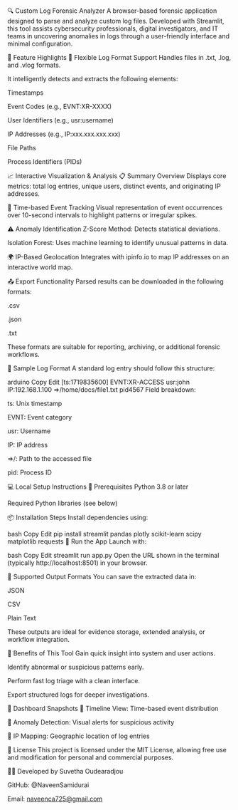 🔍 Custom Log Forensic Analyzer
A browser-based forensic application designed to parse and analyze custom log files. Developed with Streamlit, this tool assists cybersecurity professionals, digital investigators, and IT teams in uncovering anomalies in logs through a user-friendly interface and minimal configuration.

🧰 Feature Highlights
📂 Flexible Log Format Support
Handles files in .txt, .log, and .vlog formats.

It intelligently detects and extracts the following elements:

Timestamps

Event Codes (e.g., EVNT:XR-XXXX)

User Identifiers (e.g., usr:username)

IP Addresses (e.g., IP:xxx.xxx.xxx.xxx)

File Paths

Process Identifiers (PIDs)

📈 Interactive Visualization & Analysis
📋 Summary Overview
Displays core metrics: total log entries, unique users, distinct events, and originating IP addresses.

📅 Time-based Event Tracking
Visual representation of event occurrences over 10-second intervals to highlight patterns or irregular spikes.

⚠️ Anomaly Identification
Z-Score Method: Detects statistical deviations.

Isolation Forest: Uses machine learning to identify unusual patterns in data.

🌍 IP-Based Geolocation
Integrates with ipinfo.io to map IP addresses on an interactive world map.

📤 Export Functionality
Parsed results can be downloaded in the following formats:

.csv

.json

.txt

These formats are suitable for reporting, archiving, or additional forensic workflows.

🧪 Sample Log Format
A standard log entry should follow this structure:

arduino
Copy
Edit
[ts:1719835600] EVNT:XR-ACCESS usr:john IP:192.168.1.100 =>/home/docs/file1.txt pid4567
Field breakdown:

ts: Unix timestamp

EVNT: Event category

usr: Username

IP: IP address

=>/: Path to the accessed file

pid: Process ID

💻 Local Setup Instructions
🔧 Prerequisites
Python 3.8 or later

Required Python libraries (see below)

📦 Installation Steps
Install dependencies using:

bash
Copy
Edit
pip install streamlit pandas plotly scikit-learn scipy matplotlib requests
🚀 Run the App
Launch with:

bash
Copy
Edit
streamlit run app.py
Open the URL shown in the terminal (typically http://localhost:8501) in your browser.

📁 Supported Output Formats
You can save the extracted data in:

JSON

CSV

Plain Text

These outputs are ideal for evidence storage, extended analysis, or workflow integration.

📌 Benefits of This Tool
Gain quick insight into system and user actions.

Identify abnormal or suspicious patterns early.

Perform fast log triage with a clean interface.

Export structured logs for deeper investigations.

📸 Dashboard Snapshots
🔹 Timeline View: Time-based event distribution

🔹 Anomaly Detection: Visual alerts for suspicious activity

🔹 IP Mapping: Geographic location of log entries

📜 License
This project is licensed under the MIT License, allowing free use and modification for personal and commercial purposes.

👨‍💻 Developed by
Suvetha Oudearadjou

GitHub: @NaveenSamidurai

Email: naveenca725@gmail.com

